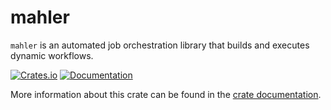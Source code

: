 # mahler

`mahler` is an automated job orchestration library that builds and executes dynamic workflows.

[![Crates.io](https://img.shields.io/crates/v/mahler)](https://crates.io/crates/mahler)
[![Documentation](https://docs.rs/mahler/badge.svg)](https://docs.rs/mahler)

More information about this crate can be found in the [crate documentation](https://docs.rs/mahler/latest/mahler/).
